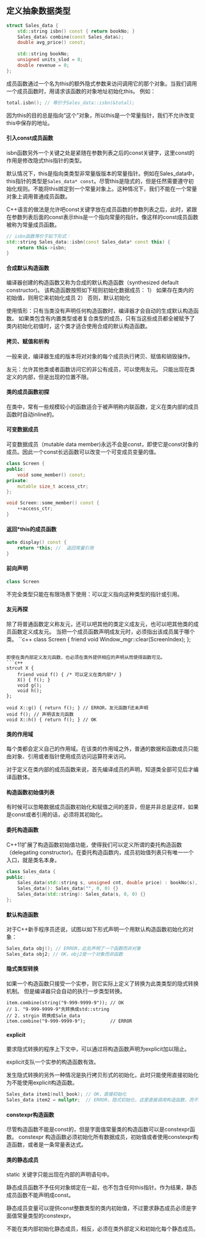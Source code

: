 ## 定义抽象数据类型

```c++
struct Sales_data {
	std::string isbn() const { return bookNo; }
	Sales_data& combine(const Sales_data&);
	double avg_price() const;
	
	std::string bookNo;
	unsigned units_slod = 0;
	double revenue = 0;
};
```
成员函数通过一个名为this的额外隐式参数来访问调用它的那个对象。当我们调用一个成员函数时，用请求该函数的对象地址初始化this。
例如：
```c++
total.isbn(); // 等价于Sales_data::isbn(&total);
```
因为this的目的总是指向“这个”对象，所以this是一个常量指针，我们不允许改变this中保存的地址。


#### 引入const成员函数
isbn函数另外一个关键之处是紧随在参数列表之后的const关键字，这里const的作用是修改隐式this指针的类型。

默认情况下，this是指向类类型非常量版版本的常量指针。例如在Sales_data中，this指针的类型是`Sales_data* const`。尽管this是隐式的，但是任然需要遵守初始化规则。不能将this绑定到一个常量对象上。这种情况下，我们不能在一个常量对象上调用普通成员函数。

C++语言的做法是允许吧const关键字放在成员函数的参数列表之后，此时，紧跟在参数列表后面的const表示this是一个指向常量的指针。像这样的const成员函数被称为常量成员函数。

```c++
// isbn函数等价于如下形式：
std::string Sales_data::isbn(const Sales_data* const this) {
	return this->isbn;
}
```

#### 合成默认构造函数

编译器创建的构造函数又称为合成的默认构造函数（synthesized default constructor)。
该构造函数按照如下规则初始化数据成员：
1） 如果存在类内的初始值，则用它来初始化成员
2）	否则，默认初始化

使用情形：只有当类没有声明任何构造函数时，编译器才会自动的生成默认构造函数。
如果类包含有内置类型或者复合类型的成员，只有当这些成员都全被赋予了类内初始化初值时，这个类才适合使用合成的默认构造函数。

#### 拷贝、赋值和析构

一般来说，编译器生成的版本将对对象的每个成员执行拷贝、赋值和销毁操作。

友元：允许其他类或者函数访问它的非公有成员，可以使用友元。
只能出现在类定义的内部，但是出现的位置不限。

#### 类的成员函数初探
在类中，常有一些规模较小的函数适合于被声明称内联函数，定义在类内部的成员函数时自动inline的。

#### 可变数据成员
可变数据成员（mutable data member)永远不会是const，即使它是const对象的成员。因此一个const长远函数可以改变一个可变成员变量的值。

```c++
class Screen {
public:
	void some_member() const;
private:
	mutable size_t access_ctr;
};

void Screen::some_member() const {
	++access_ctr;
}
```

#### 返回*this的成员函数
```c++
auto display() const {
	return *this; //  返回常量引用
}
```

#### 前向声明
```c++
class Screen
```
不完全类型只能在有限场景下使用：可以定义指向这种类型的指针或引用。

#### 友元再探

除了将普通函数定义称友元，还可以吧其他的类定义成友元，也可以吧其他类的成员函数定义成友元。
当把一个成员函数声明成友元时，必须指出该成员属于哪个类。
``c++
class Screen {
	friend void Window_mgr::clear(ScreenIndex);
};
```

即使在类内部定义友元函数，也必须在类外提供相应的声明从而使得函数可见。
```c++
strcut X {
	friend void f() { /* 可以定义在类内部*/ }
	X() { f(); }
	void g();
	void h();
};

void X::g() { return f(); } // ERROR，友元函数f还未声明
void f(); // 声明该友元函数
void X::h() { return f(); } // OK
```


#### 类的作用域
每个类都会定义自己的作用域。在该类的作用域之外，普通的数据和函数成员只能由对象、引用或者指针使用成员访问运算符来访问。

对于定义在类内部的成员函数来说，首先编译成员的声明，知道类全部可见后才编译函数体。

#### 构造函数初始值列表
有时候可以忽略数据成员函数初始化和赋值之间的差异，但是并非总是这样，如果是const或者引用的话，必须将其初始化。

#### 委托构造函数
C++11扩展了构造函数初始值功能，使得我们可以定义所谓的委托构造函数（delegating constructor)。在委托构造函数内，成员初始值列表只有唯一一个入口，就是类名本身。
```c++
class Sales_data {
public:
	Sales_data(std::string s, unsigned cnt, double price) : bookNo(s), units_slod(cnt), revenue(cnt * private) {}
	Sales_data(): Sales_data("", 0, 0) {}
	Sales_data(std::string): Sales_data(s, 0, 0) {}
};
```

#### 默认构造函数

对于C++新手程序员还说，试图以如下形式声明一个用默认构造函数初始化的对象：
```c++
Sales_data obj(); // ERROR，此处声明了一个函数而非对象
Sales_data obj2; //	OK，obj2是一个对象而非函数
```

#### 隐式类型转换
如果一个构造函数只接受一个实参，则它实际上定义了转换为此类类型的隐式转换机制。
但是编译器只会自动的执行一步类型转换。
```
item.combine(string("9-999-9999-9")); // OK
// 1. "9-999-9999-9"先转换成std::string
// 2. strgin 转换成Sale_data
item.combine("9-999-9999-9"); 		  // ERROR
```

#### explicit
要求隐式转换的程序上下文中，可以通过将构造函数声明为explicit加以阻止。

explicit支队一个实参的构造函数有效。

发生隐式转换的另外一种情况是执行拷贝形式的初始化，此时只能使用直接初始化为不能使用explicit构造函数。
```c++
Sales_data item1(null_book); // OK，直接初始化
Sales_data item2 = nullptr;  // ERROR，隐式初始化，这里直接调用构造函数，而不是先构造临时变量，在拷贝构造
```

#### constexpr构造函数
尽管构造函数不能是const的，但是字面值常量类的构造函数可以是constexpr函数。
constexpr 构造函数必须初始化所有数据成员，初始值或者使用constexpr构造函数，或者是一条常量表达式。

#### 类的静态成员
static 关键字只能出现在内部的声明语句中。

静态成员函数不予任何对象绑定在一起，也不包含任何this指针。作为结果，静态成员函数不能声明成const。

静态成员变量可以提供const整数类型的类内初始值，不过要求静态成员必须是字面值常量类型的constexpr。

不能在类内部初始化静态成员，相反，必须在类外部定义和初始化每个静态成员。

